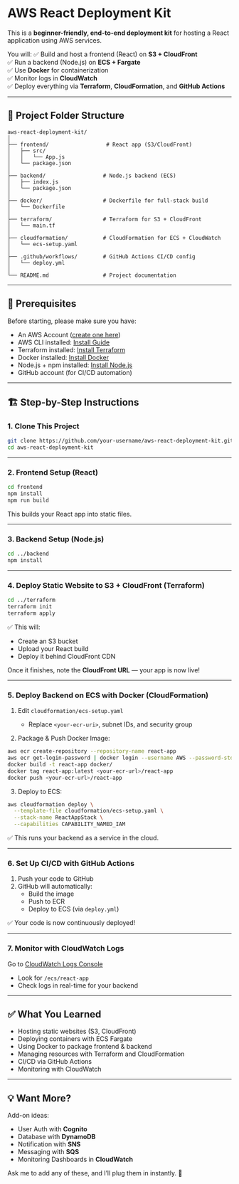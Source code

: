 # AWS React Deployment Kit

This is a **beginner-friendly, end-to-end deployment kit** for hosting a React application using AWS services.

You will:
✅ Build and host a frontend (React) on **S3 + CloudFront**  
✅ Run a backend (Node.js) on **ECS + Fargate**  
✅ Use **Docker** for containerization  
✅ Monitor logs in **CloudWatch**  
✅ Deploy everything via **Terraform**, **CloudFormation**, and **GitHub Actions**

---

## 📁 Project Folder Structure
```
aws-react-deployment-kit/
│
├── frontend/                  # React app (S3/CloudFront)
│   ├── src/
│   │   └── App.js
│   └── package.json
│
├── backend/                  # Node.js backend (ECS)
│   ├── index.js
│   └── package.json
│
├── docker/                   # Dockerfile for full-stack build
│   └── Dockerfile
│
├── terraform/                # Terraform for S3 + CloudFront
│   └── main.tf
│
├── cloudformation/           # CloudFormation for ECS + CloudWatch
│   └── ecs-setup.yaml
│
├── .github/workflows/        # GitHub Actions CI/CD config
│   └── deploy.yml
│
└── README.md                 # Project documentation
```

---

## 🧰 Prerequisites
Before starting, please make sure you have:

- An AWS Account ([create one here](https://aws.amazon.com))
- AWS CLI installed: [Install Guide](https://docs.aws.amazon.com/cli/latest/userguide/install-cliv2.html)
- Terraform installed: [Install Terraform](https://developer.hashicorp.com/terraform/downloads)
- Docker installed: [Install Docker](https://docs.docker.com/get-docker/)
- Node.js + npm installed: [Install Node.js](https://nodejs.org/en/download/)
- GitHub account (for CI/CD automation)

---

## 🏗️ Step-by-Step Instructions

### 1. Clone This Project
```bash
git clone https://github.com/your-username/aws-react-deployment-kit.git
cd aws-react-deployment-kit
```

---

### 2. Frontend Setup (React)
```bash
cd frontend
npm install
npm run build
```
This builds your React app into static files.

---

### 3. Backend Setup (Node.js)
```bash
cd ../backend
npm install
```

---

### 4. Deploy Static Website to S3 + CloudFront (Terraform)
```bash
cd ../terraform
terraform init
terraform apply
```
✅ This will:
- Create an S3 bucket
- Upload your React build
- Deploy it behind CloudFront CDN

Once it finishes, note the **CloudFront URL** — your app is now live!

---

### 5. Deploy Backend on ECS with Docker (CloudFormation)

1. Edit `cloudformation/ecs-setup.yaml`
   - Replace `<your-ecr-uri>`, subnet IDs, and security group

2. Package & Push Docker Image:
```bash
aws ecr create-repository --repository-name react-app
aws ecr get-login-password | docker login --username AWS --password-stdin <your-ecr-url>
docker build -t react-app docker/
docker tag react-app:latest <your-ecr-url>/react-app
docker push <your-ecr-url>/react-app
```

3. Deploy to ECS:
```bash
aws cloudformation deploy \
  --template-file cloudformation/ecs-setup.yaml \
  --stack-name ReactAppStack \
  --capabilities CAPABILITY_NAMED_IAM
```
✅ This runs your backend as a service in the cloud.

---

### 6. Set Up CI/CD with GitHub Actions

1. Push your code to GitHub
2. GitHub will automatically:
   - Build the image
   - Push to ECR
   - Deploy to ECS (via `deploy.yml`)

✅ Your code is now continuously deployed!

---

### 7. Monitor with CloudWatch Logs
Go to [CloudWatch Logs Console](https://console.aws.amazon.com/cloudwatch/home#logsV2:log-groups)
- Look for `/ecs/react-app`
- Check logs in real-time for your backend

---

## ✅ What You Learned
- Hosting static websites (S3, CloudFront)
- Deploying containers with ECS Fargate
- Using Docker to package frontend & backend
- Managing resources with Terraform and CloudFormation
- CI/CD via GitHub Actions
- Monitoring with CloudWatch

---

## 💡 Want More?
Add-on ideas:
- User Auth with **Cognito**
- Database with **DynamoDB**
- Notification with **SNS**
- Messaging with **SQS**
- Monitoring Dashboards in **CloudWatch**

Ask me to add any of these, and I’ll plug them in instantly. 🚀
